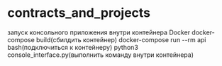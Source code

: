 # contracts_and_projects

запуск консольного приложения внутри контейнера Docker
docker-compose build(сбилдить контейнер)
docker-compose run --rm api bash(подключиться к контейнеру)
python3 console_interface.py(выполнить команду внутри контейнера)

